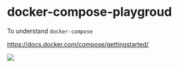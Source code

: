 # docker-compose-playgroud
To understand `docker-compose`


https://docs.docker.com/compose/gettingstarted/

![](https://media.giphy.com/media/L2qukNXGjccyuAYd3W/giphy.gif)
